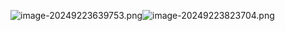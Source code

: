 ![image-20249223639753.png](00%E4%BF%AE%E5%A4%8D%E7%B3%BB%E7%BB%9F/123/image-20249223639753.png)![image-20249223823704.png](00%E4%BF%AE%E5%A4%8D%E7%B3%BB%E7%BB%9F/123/image-20249223823704.png)